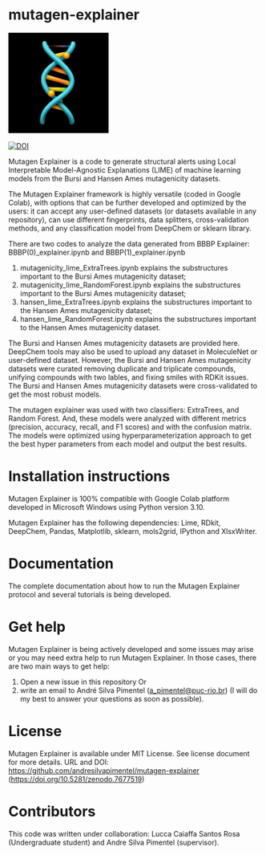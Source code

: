 # mutagen-explainer

<img src="DNA_emoji_1.jpeg" alt="drawing" width="200"/>

[![DOI](https://zenodo.org/badge/606507245.svg)](https://zenodo.org/badge/latestdoi/606507245)

Mutagen Explainer is a code to generate structural alerts using Local Interpretable Model-Agnostic Explanations (LIME) of machine learning models from the Bursi and Hansen Ames mutagenicity datasets.

The Mutagen Explainer framework is highly versatile (coded in Google Colab), with options that can be further developed and optimized by the users: it can accept any user-defined datasets (or datasets available in any repository), can use different fingerprints, data splitters, cross-validation methods, and any classification model from DeepChem or sklearn library.

There are two codes to analyze the data generated from BBBP Explainer: BBBP(0)_explainer.ipynb and BBBP(1)_explainer.ipynb
1) mutagenicity_lime_ExtraTrees.ipynb explains the substructures important to the Bursi Ames mutagenicity dataset;
2) mutagenicity_lime_RandomForest.ipynb explains the substructures important to the Bursi Ames mutagenicity dataset;
3) hansen_lime_ExtraTrees.ipynb explains the substructures important to the Hansen Ames mutagenicity dataset;
2) hansen_lime_RandomForest.ipynb explains the substructures important to the Hansen Ames mutagenicity dataset.

The Bursi and Hansen Ames mutagenicity datasets are provided here. DeepChem tools may also be used to upload any dataset in MoleculeNet or user-defined dataset. However, the Bursi and Hansen Ames mutagenicity datasets were curated removing duplicate and triplicate compounds, unifying compounds with two lables, and fixing smiles with RDKit issues. The Bursi and Hansen Ames mutagenicity datasets were cross-validated to get the most robust models.

The mutagen explainer was used with two classifiers: ExtraTrees, and Random Forest. And, these models were analyzed with different metrics (precision, accuracy, recall, and F1 scores) and with the confusion matrix. The models were optimized using hyperparameterization approach to get the best hyper parameters from each model and output the best results.

# Installation instructions

Mutagen Explainer is 100% compatible with Google Colab platform developed in Microsoft Windows using Python version 3.10.

Mutagen Explainer has the following dependencies: Lime, RDkit, DeepChem, Pandas, Matplotlib, sklearn, mols2grid, IPython and XlsxWriter.

# Documentation

The complete documentation about how to run the Mutagen Explainer protocol and several tutorials is being developed.

# Get help

Mutagen Explainer is being actively developed and some issues may arise or you may need extra help to run Mutagen Explainer. In those cases, there are two main ways to get help:

1) Open a new issue in this repository
Or 
2) write an email to André Silva Pimentel (a_pimentel@puc-rio.br) (I will do my best to answer your questions as soon as possible).

# License

Mutagen Explainer is available under MIT License. See license document for more details. URL and DOI: https://github.com/andresilvapimentel/mutagen-explainer (https://doi.org/10.5281/zenodo.7677519)

# Contributors

This code was written under collaboration:
Lucca Caiaffa Santos Rosa (Undergraduate student) and Andre Silva Pimentel (supervisor).
